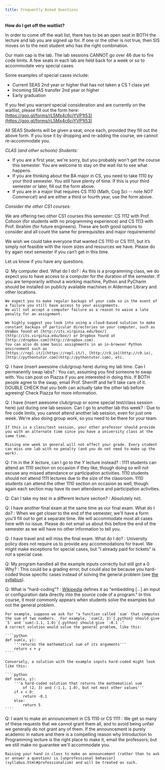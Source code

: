```yaml
---
title: Frequently Asked Questions
...
```


<style>h1 { font-size:1em; border: none; }</style>


# How do I get off the waitlist?

In order to come off the wait list, there has to be an open seat in BOTH the lecture and lab you are signed up for. If one or the other is not true, then SIS moves on to the next student who has the right combination.

Our main cap is the lab. The lab sessions CANNOT go over 46 due to fire code limits. A few seats in each lab are held back for a week or so to accommodate very special cases.

Some examples of special cases include:

-   Current SEAS 2nd year or higher that has not taken a CS 1 class yet
-   Incoming SEAS transfer 2nd year or higher
-   Early graduation

If you feel you warrant special consideration and are currently on the waitlist, please fill out the form here: [https://goo.gl/forms/rL5Mx4c6cjYVP1t53](https://goo.gl/forms/rL5Mx4c6cjYVP1t53)

All SEAS Students will be given a seat, once each, provided they fill out the above form.  If you lose it by dropping and re-adding the course, we cannot re-accommodate you.


*CLAS (and other schools) Students:*

- If you are a first year, we're sorry, but you probably won't get the course this semester. You are welcome to stay on the wait list to see what happens.
- If you are thinking about the BA major in CS, you need to take 1110 by your third semester. You still have plenty of time. If this is your third semester or later, fill out the form above.
- If you are in a major that requires CS 1110 (Math, Cog Sci -- note *NOT* Commerce!) and are either a third or fourth year, use the form above.

*Consider the other CS1 courses:*

We are offering two other CS1 courses this semester: CS 1112 with Prof. Cohoon (for students with no programming experience) and CS 1113 with Prof. Ibrahim (for future engineers). These are both good options to consider and all count the same for prerequisites and major requirements!

We wish we could take everyone that wanted CS 1110 or CS 1111, but it’s simply not feasible with the room sizes and resources we have. Please do try again next semester if you can’t get in this time.

Let us know if you have any questions.
    
Q: My computer died. What do I do?
:   As this is a programming class, we do expect you to have access to a computer for the duration of the semester.
    If you are temporarily without a working machine, Python and PyCharm should be installed on publicly available machines in Alderman Library and other locations.
    
    We expect you to make regular backups of your code so in the event of a failure you still have access to your assignments.
    We will not accept a computer failure as a reason to waive a late penalty for an assignment.
    
    We highly suggest you look into using a cloud-based solution to make constant backups of particular directories on your computer, such as UVaBox found at [http://its.virginia.edu/box/](http://its.virginia.edu/box/) or Dropbox found at [http://dropbox.com](http://dropbox.com).
    You can also do some basic assignments in an in-browser Python environment such as 
    [https://repl.it/](https://repl.it/), [http://c9.io](http://c9.io), [http://pythontutor.com](http://pythontutor.com), etc.

Q: I have (insert awesome club/group here) during my lab time. Can I permanently swap labs?
:   You can, assuming you find someone to swap with.
    You can post on Piazza if you are interested in doing this.
    If BOTH people agree to the swap, email Prof. Sherriff and he'll take care of it.
    DOUBLE CHECK that you both can actually take the other lab before agreeing! Check Piazza for more information.

Q: I have (insert awesome club/group or some special test/class session here) just during one lab session. Can I go to another lab this week?
:   Due to fire code limits, you cannot attend another lab session, even for just one week.
    We're also doing group work, so you need to be there for your team.
    
    If this is a class/test session, your other professor should provide you with an alternate time since you have a university class at the same time.
    
    Missing one week in general will not affect your grade. Every student can miss one lab with no penalty (and you do not need to make up the work).

Q: I'm in the *X* lecture, can I go to the *Y* lecture instead?
:   1111 students can attend an 1110 section on occasion if they like, though doing so will not excuse any missed attendance or participation activities.
    1110 students should not attend 1111 lectures due to the size of the classroom.
    1110 students can attend the other 1110 section on occasion as well, though again each section may have its own attendance and participation activities.

Q: Can I take my test in a different lecture section?
:   Absolutely not.

Q: I have another final exam at the same time as our final exam. What do I do?
:   When we get closer to the end of the semester, we'll have a form you'll fill out to get a separate time. We will accommodate most all cases here with no issue. Please do not email us about this before the end of the semester as we will have no other information to tell you.

Q: I have travel and will miss the final exam. What do I do?
:   University policy does not require us to provide any accommodations for travel.
    We might make exceptions for special cases, but "I already paid for tickets" is *not* a special case.

Q: My program handled all the example inputs correctly but still got a 0.  Why?
:   This could be a grading error, but could also be because you hard-coded those specific cases instead of solving the general problem (see [the syllabus](syllabus.html#generality-of-solutions)).

Q: What is "hard-coding"?
:   [Wikipedia](https://en.wikipedia.org/wiki/Hard_coding) defines it as "embedding [...] an input or configuration data directly into the source code of a program."
    In this course, it most commonly appears when students solve the examples but not the general problem.
    
    For example, suppose we ask for "a function called `sum` that computes the sum of two numbers.  For example, `sum(2, 3)`{.python} should give `5` and `sum(-1.1, 1.0)`{.python} should give `-0.1`."
    A correct solution would solve the general problem, like this:
    
    ````python
    def sum(x, y):
        '''returns the mathematical sum of its arguments'''
        return x + y
    ````
    
    Conversely, a solution with the example inputs hard-coded might look like this:
    
    ````python
    def sum(x, y):
        '''a hard-coded solution that returns the mathematical sum 
            of (2, 3) and (-1.1, 1.0), but not most other values'''
        if x < 0: 
            return -0.1
        else:
            return 5
    ````
Q: I want to make an announcement in CS 1110 or CS 1111
:   We get so many of these requests that we cannot grant them all, and to avoid being unfair we generally do not grant any of them.
    If the announcement is purely academic in nature and there is a compelling reason why Introduction to Programming lecture is the right place to make it, email the professors; but we still make no guarantee we'll accommodate you.
    
    Raising your hand in class to make an announcement (rather than to ask or answer a question) is [unprofessional behavior](syllabus.html#professionalism) and will be treated as such.
